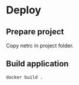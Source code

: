 # Deploy

## Prepare project

Copy netrc in project folder.


## Build application

~~~
docker build .
~~~
